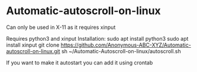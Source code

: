 # Automatic-autoscroll-on-linux
Can only be used in X-11 as it requires xinput

Requires python3 and xinput
Installation:
sudo apt install python3
sudo apt install xinput
git clone https://github.com/Anonymous-ABC-XYZ/Automatic-autoscroll-on-linux.git 
sh ~/Automatic-Autoscroll-on-linux/autoscroll.sh

If you want to make it autostart you can add it using crontab
